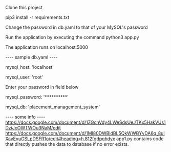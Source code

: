 Clone this project

pip3 install -r requirements.txt

Change the password in db.yaml to that of your MySQL's password

Run the application by executing the command python3 app.py

The application runs on localhost:5000


---- sample db.yaml ----

mysql_host: 'localhost'

mysql_user: 'root'

Enter your password in field below

mysql_password: '**********'

mysql_db: 'placement_management_system'

 
---- some info ----
https://docs.google.com/document/d/1ZGcnVdy4LWeSdsUeJTKx5HakVUs1DziJcOWTWOu3NaM/edit
https://docs.google.com/document/d/1Ml80DWBldBL5QkWWBYvDA6q_8uIXavEvuGSLpDSFR1o/edit#heading=h.812fgdpqhdyx
app1.py contains code that directly pushes the data to database if no error exists.
